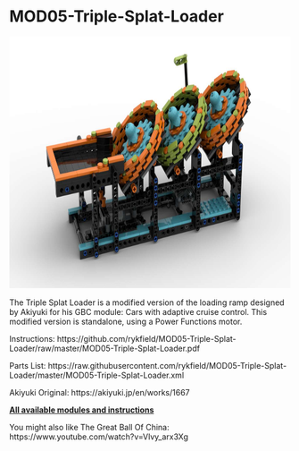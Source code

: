 <a name="README"></a>
# MOD05-Triple-Splat-Loader

<img width="800" height="450" src="https://github.com/rykfield/MOD05-Triple-Splat-Loader/raw/master/MOD05-Triple-Splat-Loader.jpg">
<BR>

The Triple Splat Loader is a modified version of the loading ramp designed by Akiyuki for his GBC module: Cars with adaptive cruise control.  This modified version is standalone, using a Power Functions motor.  

<P>Instructions: https://github.com/rykfield/MOD05-Triple-Splat-Loader/raw/master/MOD05-Triple-Splat-Loader.pdf
<P>Parts List: https://raw.githubusercontent.com/rykfield/MOD05-Triple-Splat-Loader/master/MOD05-Triple-Splat-Loader.xml
<P>Akiyuki Original: https://akiyuki.jp/en/works/1667

<P><a href="https://github.com/rykfield/REF00-Module-Overview"><B>All available modules and instructions</b></a>

<P>You might also like The Great Ball Of China: https://www.youtube.com/watch?v=Vlvy_arx3Xg